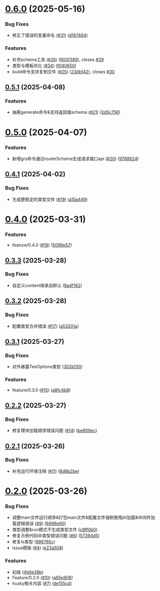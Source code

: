 # [0.6.0](https://github.com/cmtlyt/tee/compare/v0.5.1...v0.6.0) (2025-05-16)


### Bug Fixes

* 修正了错误的变量命名 ([#31](https://github.com/cmtlyt/tee/issues/31)) ([d167484](https://github.com/cmtlyt/tee/commit/d1674844ae0ac033948b96db1789d4a0f70bd48b))


### Features

* 补充schema工具 ([#26](https://github.com/cmtlyt/tee/issues/26)) ([900f389](https://github.com/cmtlyt/tee/commit/900f3899f15313babe401fbf166b4c0d2ab5b313)), closes [#29](https://github.com/cmtlyt/tee/issues/29)
* 类型与模板优化 ([#34](https://github.com/cmtlyt/tee/issues/34)) ([f040650](https://github.com/cmtlyt/tee/commit/f040650ec0cbf160f6e489a7844ddfceb130267b))
* build命令支持复制文件 ([#25](https://github.com/cmtlyt/tee/issues/25)) ([23db142](https://github.com/cmtlyt/tee/commit/23db14203f94ffb880f5e084842eb49c9ec254ba)), closes [#30](https://github.com/cmtlyt/tee/issues/30)



## [0.5.1](https://github.com/cmtlyt/tee/compare/v0.5.0...v0.5.1) (2025-04-08)


### Features

* 抽离generate命令&支持返回值schema ([#21](https://github.com/cmtlyt/tee/issues/21)) ([2d5c756](https://github.com/cmtlyt/tee/commit/2d5c7562bcd1631e8957b35322e03b16dfc5ca2f))



# [0.5.0](https://github.com/cmtlyt/tee/compare/v0.4.1...v0.5.0) (2025-04-07)


### Features

* 新增grs命令通过routerSchema生成请求接口api ([#20](https://github.com/cmtlyt/tee/issues/20)) ([9788624](https://github.com/cmtlyt/tee/commit/97886246c9b2b6345b254f1726568275c84ebdfb))



## [0.4.1](https://github.com/cmtlyt/tee/compare/v0.4.0...v0.4.1) (2025-04-02)


### Bug Fixes

* 生成更稳定的类型文件 ([#19](https://github.com/cmtlyt/tee/issues/19)) ([a15a449](https://github.com/cmtlyt/tee/commit/a15a449dc13f41e11e10f357b76533a33d2b4e2c))



# [0.4.0](https://github.com/cmtlyt/tee/compare/v0.3.3...v0.4.0) (2025-03-31)


### Features

* feature/0.4.0 ([#18](https://github.com/cmtlyt/tee/issues/18)) ([5096e57](https://github.com/cmtlyt/tee/commit/5096e5785f7e59d95b974ac379557a5bdae9c8fe))



## [0.3.3](https://github.com/cmtlyt/tee/compare/v0.3.2...v0.3.3) (2025-03-28)


### Bug Fixes

* 自定义context继承自默认 ([8a4f162](https://github.com/cmtlyt/tee/commit/8a4f162a7fa9d78d9a2113bde742f613de689027))



## [0.3.2](https://github.com/cmtlyt/tee/compare/v0.3.1...v0.3.2) (2025-03-28)


### Bug Fixes

* 配置类型合并错误 ([#17](https://github.com/cmtlyt/tee/issues/17)) ([a53201a](https://github.com/cmtlyt/tee/commit/a53201abc8ad61f747a9606793a1129a349f039f))



## [0.3.1](https://github.com/cmtlyt/tee/compare/v0.2.2...v0.3.1) (2025-03-27)


### Bug Fixes

* 对外暴露TeeOptions类型 ([302b130](https://github.com/cmtlyt/tee/commit/302b130312f175106cd93e40b0c61a2a403bc9f9))


### Features

* feature/0.3.0 ([#15](https://github.com/cmtlyt/tee/issues/15)) ([a8fc4b8](https://github.com/cmtlyt/tee/commit/a8fc4b8608a77200e0b0d8a7449ca3a6466c437f))



## [0.2.2](https://github.com/cmtlyt/tee/compare/v0.2.1...v0.2.2) (2025-03-27)


### Bug Fixes

* 修复模块加载顺序错误问题 ([#14](https://github.com/cmtlyt/tee/issues/14)) ([be909ec](https://github.com/cmtlyt/tee/commit/be909ece9d4b6971d7243c4efde4ee7b0dd0089b))



## [0.2.1](https://github.com/cmtlyt/tee/compare/v0.2.0...v0.2.1) (2025-03-26)


### Bug Fixes

* 补充运行环境注释 ([#11](https://github.com/cmtlyt/tee/issues/11)) ([6d8b2be](https://github.com/cmtlyt/tee/commit/6d8b2bed00a07768ae0669b8fc07c54fa91cc91e))



# [0.2.0](https://github.com/cmtlyt/tee/compare/4b6e38b65097c2c84e3f85f8286902e525fe7a4d...v0.2.0) (2025-03-26)


### Bug Fixes

* 调整main文件运行顺序&打包main文件&配置文件强制使用jiti加载&中间件加载逻辑错误 ([#9](https://github.com/cmtlyt/tee/issues/9)) ([6996e90](https://github.com/cmtlyt/tee/commit/6996e90e9c38fd27d00f069d76ba69fd841b3719))
* 类型调整&run模式不生成类型文件 ([c8ff0b0](https://github.com/cmtlyt/tee/commit/c8ff0b0bb9a97323423e89a6e8f7c3e42bd67b16))
* 修复示例代码中类型错误问题 ([#6](https://github.com/cmtlyt/tee/issues/6)) ([57394d5](https://github.com/cmtlyt/tee/commit/57394d57a25394ec0e9f6711662321bab928a8fc))
* 修复ts类型 ([998765c](https://github.com/cmtlyt/tee/commit/998765c31eac3f16d6d21c289fafd4caca69f094))
* issue模板 ([#4](https://github.com/cmtlyt/tee/issues/4)) ([e23a508](https://github.com/cmtlyt/tee/commit/e23a508e565181a15f4cf02ba5935822593ff75b))


### Features

* 初版 ([4b6e38b](https://github.com/cmtlyt/tee/commit/4b6e38b65097c2c84e3f85f8286902e525fe7a4d))
* Feature/0.2.0 ([#10](https://github.com/cmtlyt/tee/issues/10)) ([a65e908](https://github.com/cmtlyt/tee/commit/a65e90889f6e5b9f7af632d9197a559bdcad4808))
* husky相关内容 ([#7](https://github.com/cmtlyt/tee/issues/7)) ([de155cd](https://github.com/cmtlyt/tee/commit/de155cd2f6fe027bd45ffe3bee925f6c402a1746))



